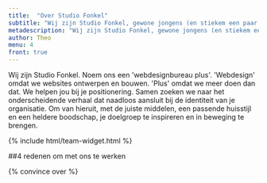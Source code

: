 ```yaml
---
title:  "Over Studio Fonkel"
subtitle: "Wij zijn Studio Fonkel, gewone jongens (en stiekem een paar meiden) die mooie dingen maken"
metadescription: "Wij zijn Studio Fonkel, gewone jongens (en stiekem een paar meiden) die mooie dingen maken"
author: Theo
menu: 4
front: true
---
```


Wij zijn Studio Fonkel. Noem ons een 'webdesignbureau plus'. 'Webdesign' omdat we websites ontwerpen en bouwen. 'Plus' omdat we meer doen dan dat. We helpen jou bij je positionering. Samen zoeken we naar het onderscheidende verhaal dat naadloos aansluit bij de identiteit van je organisatie. Om van hieruit, met de juiste middelen, een passende huisstijl en een heldere boodschap, je doelgroep te inspireren en in beweging te brengen.

{% include html/team-widget.html %}

##4 redenen om met ons te werken

{% convince over %}
